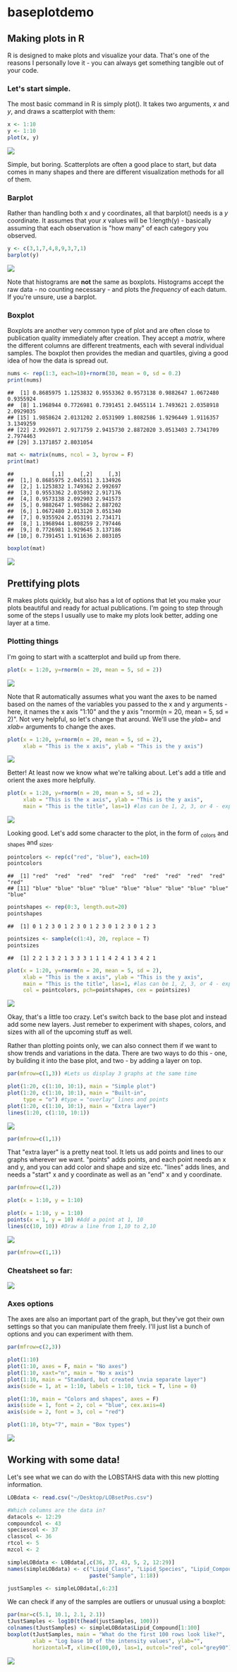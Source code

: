 baseplotdemo
================

Making plots in R
-----------------

R is designed to make plots and visualize your data. That's one of the reasons I personally love it - you can always get something tangible out of your code.

### Let's start simple.

The most basic command in R is simply plot(). It takes two arguments, *x* and *y*, and draws a scatterplot with them:

``` r
x <- 1:10
y <- 1:10
plot(x, y)
```

![](basedemo_files/figure-markdown_github/baseplot-1.png)

Simple, but boring. Scatterplots are often a good place to start, but data comes in many shapes and there are different visualization methods for all of them.

### Barplot

Rather than handling both x and y coordinates, all that barplot() needs is a *y* coordinate. It assumes that your *x* values will be 1:length(y) - basically assuming that each observation is "how many" of each category you observed.

``` r
y <- c(3,1,7,4,8,9,3,7,1)
barplot(y)
```

![](basedemo_files/figure-markdown_github/barplot-1.png)

Note that histograms are **not** the same as boxplots. Histograms accept the raw data - no counting necessary - and plots the *frequency* of each datum. If you're unsure, use a barplot.

### Boxplot

Boxplots are another very common type of plot and are often close to publication quality immediately after creation. They accept a *matrix*, where the different columns are different treatments, each with several individual samples. The boxplot then provides the median and quartiles, giving a good idea of how the data is spread out.

``` r
nums <- rep(1:3, each=10)+rnorm(30, mean = 0, sd = 0.2)
print(nums)
```

    ##  [1] 0.8685975 1.1253832 0.9553362 0.9573138 0.9882647 1.0672480 0.9355924
    ##  [8] 1.1968944 0.7726981 0.7391451 2.0455114 1.7493621 2.0358918 2.0929035
    ## [15] 1.9858624 2.0131202 2.0531909 1.8082586 1.9296449 1.9116357 3.1349259
    ## [22] 2.9926971 2.9171759 2.9415730 2.8872020 3.0513403 2.7341709 2.7974463
    ## [29] 3.1371857 2.8031054

``` r
mat <- matrix(nums, ncol = 3, byrow = F)
print(mat)
```

    ##            [,1]     [,2]     [,3]
    ##  [1,] 0.8685975 2.045511 3.134926
    ##  [2,] 1.1253832 1.749362 2.992697
    ##  [3,] 0.9553362 2.035892 2.917176
    ##  [4,] 0.9573138 2.092903 2.941573
    ##  [5,] 0.9882647 1.985862 2.887202
    ##  [6,] 1.0672480 2.013120 3.051340
    ##  [7,] 0.9355924 2.053191 2.734171
    ##  [8,] 1.1968944 1.808259 2.797446
    ##  [9,] 0.7726981 1.929645 3.137186
    ## [10,] 0.7391451 1.911636 2.803105

``` r
boxplot(mat)
```

![](basedemo_files/figure-markdown_github/boxplot-1.png)

Prettifying plots
-----------------

R makes plots quickly, but also has a lot of options that let you make your plots beautiful and ready for actual publications. I'm going to step through some of the steps I usually use to make my plots look better, adding one layer at a time.

### Plotting things

I'm going to start with a scatterplot and build up from there.

``` r
plot(x = 1:20, y=rnorm(n = 20, mean = 5, sd = 2))
```

![](basedemo_files/figure-markdown_github/prettybase-1.png)

Note that R automatically assumes what you want the axes to be named based on the names of the variables you passed to the x and y arguments - here, it names the x axis "1:10" and the y axis "rnorm(n = 20, mean = 5, sd = 2)". Not very helpful, so let's change that around. We'll use the *ylab=* and *xlab=* arguments to change the axes.

``` r
plot(x = 1:20, y=rnorm(n = 20, mean = 5, sd = 2),
     xlab = "This is the x axis", ylab = "This is the y axis")
```

![](basedemo_files/figure-markdown_github/prettyaxes-1.png)

Better! At least now we know what we're talking about. Let's add a title and orient the axes more helpfully.

``` r
plot(x = 1:20, y=rnorm(n = 20, mean = 5, sd = 2),
     xlab = "This is the x axis", ylab = "This is the y axis",
     main = "This is the title", las=1) #las can be 1, 2, 3, or 4 - experiment!
```

![](basedemo_files/figure-markdown_github/prettytitle-1.png)

Looking good. Let's add some character to the plot, in the form of <sub>colors</sub> and <sub>shapes</sub> and <sub>sizes</sub>.

``` r
pointcolors <- rep(c("red", "blue"), each=10)
pointcolors
```

    ##  [1] "red"  "red"  "red"  "red"  "red"  "red"  "red"  "red"  "red"  "red" 
    ## [11] "blue" "blue" "blue" "blue" "blue" "blue" "blue" "blue" "blue" "blue"

``` r
pointshapes <- rep(0:3, length.out=20)
pointshapes
```

    ##  [1] 0 1 2 3 0 1 2 3 0 1 2 3 0 1 2 3 0 1 2 3

``` r
pointsizes <- sample(c(1:4), 20, replace = T)
pointsizes
```

    ##  [1] 2 2 1 3 2 1 3 3 3 1 1 1 4 2 4 1 3 4 2 1

``` r
plot(x = 1:20, y=rnorm(n = 20, mean = 5, sd = 2),
     xlab = "This is the x axis", ylab = "This is the y axis",
     main = "This is the title", las=1, #las can be 1, 2, 3, or 4 - experiment!
     col = pointcolors, pch=pointshapes, cex = pointsizes)
```

![](basedemo_files/figure-markdown_github/prettycolors-1.png)

Okay, that's a little too crazy. Let's switch back to the base plot and instead add some new layers. Just remeber to experiment with shapes, colors, and sizes with all of the upcoming stuff as well.

Rather than plotting points only, we can also connect them if we want to show trends and variations in the data. There are two ways to do this - one, by building it into the base plot, and two - by adding a layer on top.

``` r
par(mfrow=c(1,3)) #Lets us display 3 graphs at the same time

plot(1:20, c(1:10, 10:1), main = "Simple plot")
plot(1:20, c(1:10, 10:1), main = "Built-in",
     type = "o") #type = "overlay" lines and points
plot(1:20, c(1:10, 10:1), main = "Extra layer")
lines(1:20, c(1:10, 10:1))
```

![](basedemo_files/figure-markdown_github/prettylines-1.png)

``` r
par(mfrow=c(1,1))
```

That "extra layer" is a pretty neat tool. It lets us add points and lines to our graphs wherever we want. "points" adds points, and each point needs an x and y, and you can add color and shape and size etc. "lines" adds lines, and needs a "start" x and y coordinate as well as an "end" x and y coordinate.

``` r
par(mfrow=c(1,2))

plot(x = 1:10, y = 1:10)

plot(x = 1:10, y = 1:10)
points(x = 1, y = 10) #Add a point at 1, 10
lines(c(10, 10)) #Draw a line from 1,10 to 2,10
```

![](basedemo_files/figure-markdown_github/extralayers-1.png)

``` r
par(mfrow=c(1,1))
```

### Cheatsheet so far:

![](basedemo_files/figure-markdown_github/cheatsheet-1.png)

### Axes options

The axes are also an important part of the graph, but they've got their own settings so that you can manipulate them freely. I'll just list a bunch of options and you can experiment with them.

``` r
par(mfrow=c(2,3))

plot(1:10)
plot(1:10, axes = F, main = "No axes")
plot(1:10, xaxt="n", main = "No x axis") 
plot(1:10, main = "Standard, but created \nvia separate layer")
axis(side = 1, at = 1:10, labels = 1:10, tick = T, line = 0)

plot(1:10, main = "Colors and shapes", axes = F)
axis(side = 1, font = 2, col = "blue", cex.axis=4)
axis(side = 2, font = 3, col = "red")

plot(1:10, bty="7", main = "Box types")
```

![](basedemo_files/figure-markdown_github/axes-1.png)

Working with some data!
-----------------------

Let's see what we can do with the LOBSTAHS data with this new plotting information.

``` r
LOBdata <- read.csv("~/Desktop/LOBsetPos.csv")

#Which columns are the data in?
datacols <- 12:29
compoundcol <- 43
speciescol <- 37
classcol <- 36
rtcol <- 5
mzcol <- 2

simpleLOBdata <- LOBdata[,c(36, 37, 43, 5, 2, 12:29)]
names(simpleLOBdata) <- c("Lipid_Class", "Lipid_Species", "Lipid_Compound", "Retention_time", "M/Z ratio",
                          paste("Sample", 1:18))

justSamples <- simpleLOBdata[,6:23]
```

We can check if any of the samples are outliers or unusual using a boxplot:

``` r
par(mar=c(5.1, 10.1, 2.1, 2.1))
tJustSamples <- log10(t(head(justSamples, 100)))
colnames(tJustSamples) <- simpleLOBdata$Lipid_Compound[1:100]
boxplot(tJustSamples, main = "What do the first 100 rows look like?",
        xlab = "Log base 10 of the intensity values", ylab="",
        horizontal=T, xlim=c(100,0), las=1, outcol="red", col="grey90")
```

![](basedemo_files/figure-markdown_github/LOBboxplot-1.png)
